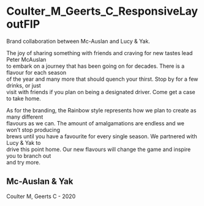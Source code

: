 # Coulter_M_Geerts_C_ResponsiveLayoutFIP

Brand collaboration between Mc-Auslan and Lucy & Yak.<br>

The joy of sharing something with friends and craving for new tastes lead Peter McAuslan<br>
to embark on a journey that has been going on for decades. There is a flavour for each season<br>
of the year and many more that should quench your thirst. Stop by for a few drinks, or just<br>
visit with friends if you plan on being a designated driver. Come get a case to take home.<br>

As for the branding, the Rainbow style represents how we plan to create as many different<br>
flavours as we can. The amount of amalgamations are endless and we won’t stop producing<br>
brews until you have a favourite for every single season. We partnered with Lucy & Yak to<br>
drive this point home. Our new flavours will change the game and inspire you to branch out<br>
and try more.<br>


## Mc-Auslan & Yak
Coulter M, Geerts C - 2020

